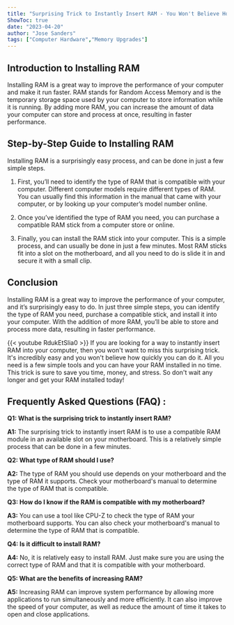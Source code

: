 ```yaml
---
title: "Surprising Trick to Instantly Insert RAM - You Won't Believe How Easy It Is!"
ShowToc: true 
date: "2023-04-20"
author: "Jose Sanders" 
tags: ["Computer Hardware","Memory Upgrades"]
---
```

## Introduction to Installing RAM

Installing RAM is a great way to improve the performance of your computer and make it run faster. RAM stands for Random Access Memory and is the temporary storage space used by your computer to store information while it is running. By adding more RAM, you can increase the amount of data your computer can store and process at once, resulting in faster performance. 

## Step-by-Step Guide to Installing RAM

Installing RAM is a surprisingly easy process, and can be done in just a few simple steps. 

1. First, you’ll need to identify the type of RAM that is compatible with your computer. Different computer models require different types of RAM. You can usually find this information in the manual that came with your computer, or by looking up your computer’s model number online. 

2. Once you’ve identified the type of RAM you need, you can purchase a compatible RAM stick from a computer store or online. 

3. Finally, you can install the RAM stick into your computer. This is a simple process, and can usually be done in just a few minutes. Most RAM sticks fit into a slot on the motherboard, and all you need to do is slide it in and secure it with a small clip. 

## Conclusion 

Installing RAM is a great way to improve the performance of your computer, and it’s surprisingly easy to do. In just three simple steps, you can identify the type of RAM you need, purchase a compatible stick, and install it into your computer. With the addition of more RAM, you’ll be able to store and process more data, resulting in faster performance.

{{< youtube RdukEtSlia0 >}} 
If you are looking for a way to instantly insert RAM into your computer, then you won't want to miss this surprising trick. It's incredibly easy and you won't believe how quickly you can do it. All you need is a few simple tools and you can have your RAM installed in no time. This trick is sure to save you time, money, and stress. So don't wait any longer and get your RAM installed today!

## Frequently Asked Questions (FAQ) :
**Q1: What is the surprising trick to instantly insert RAM?**

**A1:** The surprising trick to instantly insert RAM is to use a compatible RAM module in an available slot on your motherboard. This is a relatively simple process that can be done in a few minutes.

**Q2: What type of RAM should I use?**

**A2:** The type of RAM you should use depends on your motherboard and the type of RAM it supports. Check your motherboard's manual to determine the type of RAM that is compatible.

**Q3: How do I know if the RAM is compatible with my motherboard?**

**A3:** You can use a tool like CPU-Z to check the type of RAM your motherboard supports. You can also check your motherboard's manual to determine the type of RAM that is compatible.

**Q4: Is it difficult to install RAM?**

**A4:** No, it is relatively easy to install RAM. Just make sure you are using the correct type of RAM and that it is compatible with your motherboard.

**Q5: What are the benefits of increasing RAM?**

**A5:** Increasing RAM can improve system performance by allowing more applications to run simultaneously and more efficiently. It can also improve the speed of your computer, as well as reduce the amount of time it takes to open and close applications.





